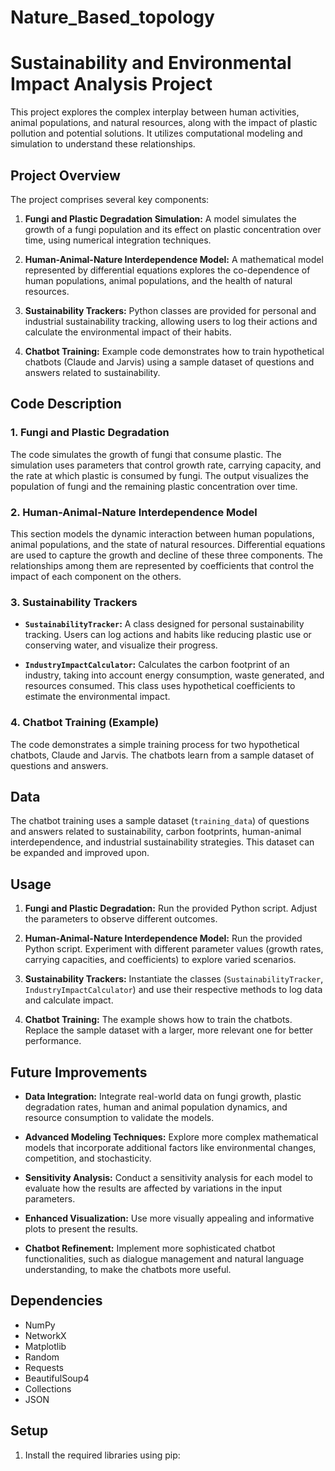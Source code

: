 # Nature_Based_topology
# Sustainability and Environmental Impact Analysis Project

This project explores the complex interplay between human activities, animal populations, and natural resources, along with the impact of plastic pollution and potential solutions.  It utilizes computational modeling and simulation to understand these relationships.

## Project Overview

The project comprises several key components:

1. **Fungi and Plastic Degradation Simulation:** A model simulates the growth of a fungi population and its effect on plastic concentration over time, using numerical integration techniques.

2. **Human-Animal-Nature Interdependence Model:** A mathematical model represented by differential equations explores the co-dependence of human populations, animal populations, and the health of natural resources.

3. **Sustainability Trackers:** Python classes are provided for personal and industrial sustainability tracking, allowing users to log their actions and calculate the environmental impact of their habits.

4. **Chatbot Training:** Example code demonstrates how to train hypothetical chatbots (Claude and Jarvis) using a sample dataset of questions and answers related to sustainability.

## Code Description

### 1. Fungi and Plastic Degradation

The code simulates the growth of fungi that consume plastic. The simulation uses parameters that control growth rate, carrying capacity, and the rate at which plastic is consumed by fungi.  The output visualizes the population of fungi and the remaining plastic concentration over time.

### 2. Human-Animal-Nature Interdependence Model

This section models the dynamic interaction between human populations, animal populations, and the state of natural resources.  Differential equations are used to capture the growth and decline of these three components. The relationships among them are represented by coefficients that control the impact of each component on the others.

### 3. Sustainability Trackers

* **`SustainabilityTracker`:** A class designed for personal sustainability tracking. Users can log actions and habits like reducing plastic use or conserving water, and visualize their progress.

* **`IndustryImpactCalculator`:**  Calculates the carbon footprint of an industry, taking into account energy consumption, waste generated, and resources consumed.  This class uses hypothetical coefficients to estimate the environmental impact.

### 4. Chatbot Training (Example)

The code demonstrates a simple training process for two hypothetical chatbots, Claude and Jarvis.  The chatbots learn from a sample dataset of questions and answers.

## Data

The chatbot training uses a sample dataset (`training_data`) of questions and answers related to sustainability, carbon footprints, human-animal interdependence, and industrial sustainability strategies.  This dataset can be expanded and improved upon.

## Usage

1. **Fungi and Plastic Degradation:** Run the provided Python script. Adjust the parameters to observe different outcomes.

2. **Human-Animal-Nature Interdependence Model:** Run the provided Python script. Experiment with different parameter values (growth rates, carrying capacities, and coefficients) to explore varied scenarios.

3. **Sustainability Trackers:**  Instantiate the classes (`SustainabilityTracker`, `IndustryImpactCalculator`) and use their respective methods to log data and calculate impact.

4. **Chatbot Training:**  The example shows how to train the chatbots.  Replace the sample dataset with a larger, more relevant one for better performance.


## Future Improvements

* **Data Integration:** Integrate real-world data on fungi growth, plastic degradation rates, human and animal population dynamics, and resource consumption to validate the models.

* **Advanced Modeling Techniques:** Explore more complex mathematical models that incorporate additional factors like environmental changes, competition, and stochasticity.

* **Sensitivity Analysis:** Conduct a sensitivity analysis for each model to evaluate how the results are affected by variations in the input parameters.

* **Enhanced Visualization:** Use more visually appealing and informative plots to present the results.

* **Chatbot Refinement:** Implement more sophisticated chatbot functionalities, such as dialogue management and natural language understanding, to make the chatbots more useful.


## Dependencies

* NumPy
* NetworkX
* Matplotlib
* Random
* Requests
* BeautifulSoup4
* Collections
* JSON


## Setup

1. Install the required libraries using pip:
